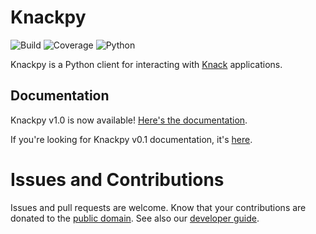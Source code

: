 # Knackpy

![Build](https://github.com/cityofaustin/knackpy/workflows/Build/badge.svg?branch=master)
![Coverage](https://raw.githubusercontent.com/cityofaustin/knackpy/dev/coverage.svg)
![Python](https://img.shields.io/badge/Python-v3.6+-blue)

Knackpy is a Python client for interacting with [Knack](https://knack.com) applications.

## Documentation

Knackpy v1.0 is now available! [Here's the documentation](https://cityofaustin.github.io/knackpy).

If you're looking for Knackpy v0.1 documentation, it's [here](https://github.com/cityofaustin/knackpy/tree/d57012bfcffae5710ebe15b2a3c8e7ef9da7bd1e).

# Issues and Contributions

Issues and pull requests are welcome. Know that your contributions are donated to the [public domain](https://github.com/cityofaustin/knackpy/blob/master/LICENSE.md). See also our [developer guide](https://cityofaustin.github.io/knackpy/developer-guide).


